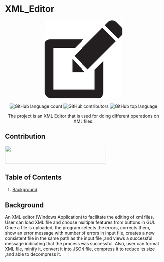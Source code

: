 # XML_Editor

<div align="center">
<img src="https://github.com/Heba-Atef99/XML_Editor/blob/main/Source_Code/editor_icon.png" width="250" height="250" >  
    
    
![GitHub language count](https://img.shields.io/github/languages/count/Heba-Atef99/XML_Editor?color=%2300&logo=GitHub)
![GitHub contributors](https://img.shields.io/github/contributors/Heba-Atef99/XML_Editor?color=%2300&logo=GitHub)
![GitHub top language](https://img.shields.io/github/languages/top/Heba-Atef99/XML_Editor?color=%2300)


The project is an XML Editor that is used for doing different operations on XML files.
</div>  

## Contribution

<img src="https://github.com/Heba-Atef99/XML_Editor/blob/main/images/contribution.PNG" width="325" height="56" margin-bottom="40">

## Table of Contents
1. [Background](#Background)

## Background

An XML editor (Windows Application) to facilitate the editing of xml files. User can load XML file and
choose multiple features from buttons in GUI.
Once a file is uploaded, the program detects the errors, corrects them, show an error message
with number of errors in input file, creates a new consistent file in the same path as the input
file ,and views a successful message indicating that the process was successful.
Also, user can format XML file, minify it, convert it into JSON file, compress it to reduce its size
,and able to decompress it.
